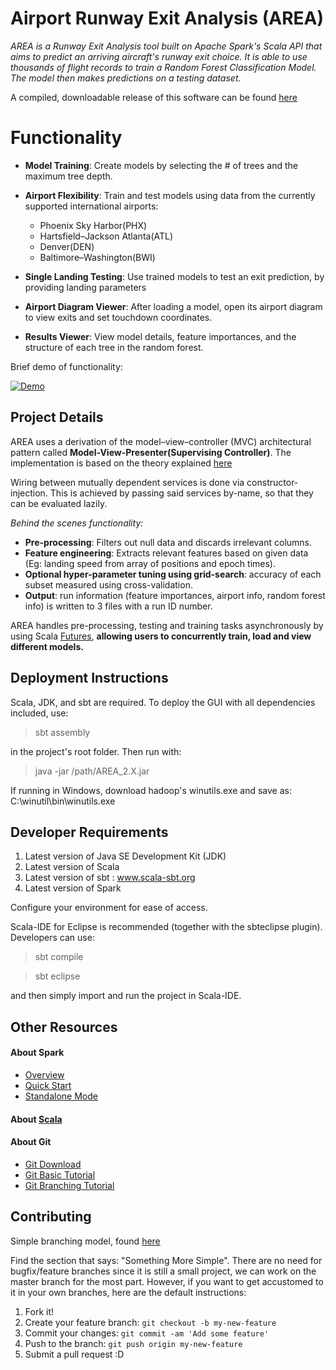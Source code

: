 # Airport Runway Exit Analysis (AREA)

*AREA is a Runway Exit Analysis tool built on Apache Spark's Scala API that aims to predict an arriving aircraft's runway exit choice. It is able to use thousands of flight records to train a Random Forest Classification Model. The model then makes predictions on a testing dataset.*

A compiled, downloadable release of this software can be found [here](https://github.com/tejadaR/AREA/releases/tag/v2.0)

# Functionality

 - **Model Training**: Create models by selecting the # of trees and the maximum tree depth.
 
 - **Airport Flexibility**: Train and test models using data from the currently supported international airports:
   - Phoenix Sky Harbor(PHX)
   - Hartsfield–Jackson Atlanta(ATL)
   - Denver(DEN)
   - Baltimore–Washington(BWI)

 - **Single Landing Testing**: Use trained models to test an exit prediction, by providing landing parameters

 - **Airport Diagram Viewer**: After loading a model, open its airport diagram to view exits and set touchdown coordinates.
 
 - **Results Viewer**: View model details, feature importances, and the structure of each tree in the random forest.
 
Brief demo of functionality:

[![Demo](https://img.youtube.com/vi/ylonun7V3M0/0.jpg)](https://www.youtube.com/watch?v=ylonun7V3M0)

## Project Details

AREA uses a derivation of the model–view–controller (MVC) architectural pattern called **Model-View-Presenter(Supervising Controller)**. The implementation is based on the theory explained [here](https://martinfowler.com/eaaDev/SupervisingPresenter.html) 

Wiring between mutually dependent services is done via constructor-injection. This is achieved by passing said services by-name, so that they can be evaluated lazily.

*Behind the scenes functionality:*
 - **Pre-processing**: Filters out null data and discards irrelevant columns.
 - **Feature engineering**: Extracts relevant features based on given data (Eg: landing speed from array of positions and epoch times).
 - **Optional hyper-parameter tuning using grid-search**: accuracy of each subset measured using cross-validation.
 - **Output**: run information (feature importances, airport info, random forest info) is written to 3 files with a run ID number.

AREA handles pre-processing, testing and training tasks asynchronously by using Scala [Futures](http://docs.scala-lang.org/overviews/core/futures.html), **allowing users to concurrently train, load and view different models.**


## Deployment Instructions

Scala, JDK, and sbt are required. To deploy the GUI with all dependencies included, use:

> sbt assembly

in the project's root folder. Then run with:

> java -jar /path/AREA_2.X.jar

If running in Windows, download hadoop's winutils.exe and save as: C:\winutil\bin\winutils.exe

## Developer Requirements

1. Latest version of Java SE Development Kit (JDK)
2. Latest version of Scala
3. Latest version of sbt : www.scala-sbt.org
4. Latest version of Spark

Configure your environment for ease of access.

Scala-IDE for Eclipse is recommended (together with the sbteclipse plugin). Developers can use:

> sbt compile

> sbt eclipse

and then simply import and run the project in Scala-IDE.

## Other Resources

#### About Spark

 - [Overview](http://spark.apache.org/docs/latest/index.html)
 - [Quick Start](http://spark.apache.org/docs/latest/quick-start.html)
 - [Standalone Mode](http://spark.apache.org/docs/latest/spark-standalone.html)

#### About [Scala](https://www.scala-lang.org/)

#### About Git
* [Git Download](https://git-scm.com/downloads)
* [Git Basic Tutorial](https://try.github.io/)
* [Git Branching Tutorial](http://learngitbranching.js.org/)

## Contributing
Simple branching model, found [here](https://barro.github.io/2016/02/a-succesful-git-branching-model-considered-harmful/#figure-cactus-model)

Find the section that says: "Something More Simple". There are no need for bugfix/feature branches since it is still a small project, we can work on the master branch for the most part. However, if you want to get accustomed to it in your own branches, here are the default instructions:

1. Fork it!
2. Create your feature branch: `git checkout -b my-new-feature`
3. Commit your changes: `git commit -am 'Add some feature'`
4. Push to the branch: `git push origin my-new-feature`
5. Submit a pull request :D

